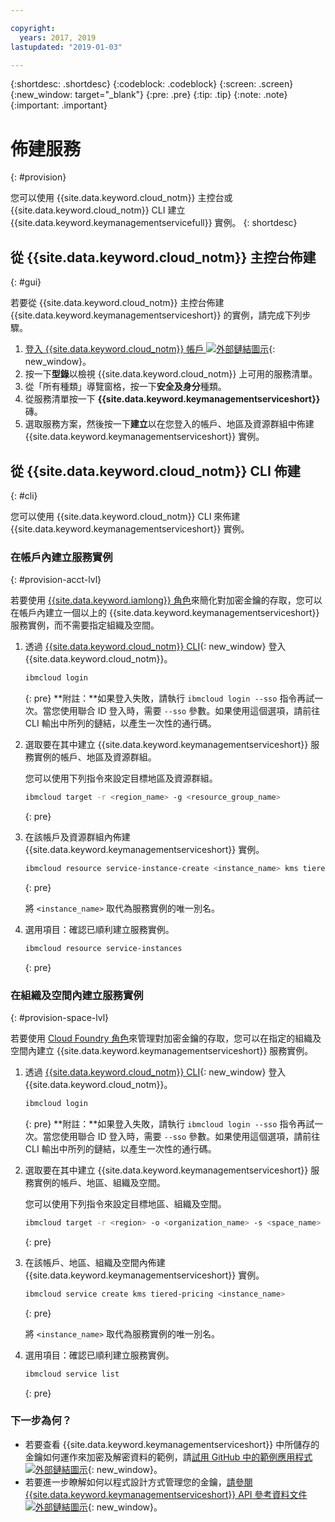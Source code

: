 ```yaml
---

copyright:
  years: 2017, 2019
lastupdated: "2019-01-03"

---
```


{:shortdesc: .shortdesc}
{:codeblock: .codeblock}
{:screen: .screen}
{:new_window: target="_blank"}
{:pre: .pre}
{:tip: .tip}
{:note: .note}
{:important: .important}

# 佈建服務
{: #provision}

您可以使用 {{site.data.keyword.cloud_notm}} 主控台或 {{site.data.keyword.cloud_notm}} CLI 建立 {{site.data.keyword.keymanagementservicefull}} 實例。
{: shortdesc}

## 從 {{site.data.keyword.cloud_notm}} 主控台佈建
{: #gui}

若要從 {{site.data.keyword.cloud_notm}} 主控台佈建 {{site.data.keyword.keymanagementserviceshort}} 的實例，請完成下列步驟。

1. [登入 {{site.data.keyword.cloud_notm}} 帳戶 ![外部鏈結圖示](../../icons/launch-glyph.svg "外部鏈結圖示")](https://{DomainName}){: new_window}。
2. 按一下**型錄**以檢視 {{site.data.keyword.cloud_notm}} 上可用的服務清單。
3. 從「所有種類」導覽窗格，按一下**安全及身分**種類。
4. 從服務清單按一下 **{{site.data.keyword.keymanagementserviceshort}}** 磚。
5. 選取服務方案，然後按一下**建立**以在您登入的帳戶、地區及資源群組中佈建 {{site.data.keyword.keymanagementserviceshort}} 實例。

## 從 {{site.data.keyword.cloud_notm}} CLI 佈建
{: #cli}

您可以使用 {{site.data.keyword.cloud_notm}} CLI 來佈建 {{site.data.keyword.keymanagementserviceshort}} 實例。 

### 在帳戶內建立服務實例
{: #provision-acct-lvl}

若要使用 [{{site.data.keyword.iamlong}} 角色](/docs/iam/users_roles.html#iamusermanrol)來簡化對加密金鑰的存取，您可以在帳戶內建立一個以上的 {{site.data.keyword.keymanagementserviceshort}} 服務實例，而不需要指定組織及空間。 

1. 透過 [{{site.data.keyword.cloud_notm}} CLI](/docs/cli/index.html#overview){: new_window} 登入 {{site.data.keyword.cloud_notm}}。

    ```sh
    ibmcloud login 
    ```
    {: pre}
    **附註：**如果登入失敗，請執行 `ibmcloud login --sso` 指令再試一次。當您使用聯合 ID 登入時，需要 `--sso` 參數。如果使用這個選項，請前往 CLI 輸出中所列的鏈結，以產生一次性的通行碼。

2. 選取要在其中建立 {{site.data.keyword.keymanagementserviceshort}} 服務實例的帳戶、地區及資源群組。

    您可以使用下列指令來設定目標地區及資源群組。

    ```sh
    ibmcloud target -r <region_name> -g <resource_group_name>
    ```
    {: pre}

3. 在該帳戶及資源群組內佈建 {{site.data.keyword.keymanagementserviceshort}} 實例。

    ```sh
    ibmcloud resource service-instance-create <instance_name> kms tiered-pricing
    ```
    {: pre}

    將 `<instance_name>` 取代為服務實例的唯一別名。

4. 選用項目：確認已順利建立服務實例。

    ```sh
    ibmcloud resource service-instances
    ```
    {: pre}

### 在組織及空間內建立服務實例
{: #provision-space-lvl}

若要使用 [Cloud Foundry 角色](/docs/iam/cfaccess.html)來管理對加密金鑰的存取，您可以在指定的組織及空間內建立 {{site.data.keyword.keymanagementserviceshort}} 服務實例。  

1. 透過 [{{site.data.keyword.cloud_notm}} CLI](/docs/cli/index.html#overview){: new_window} 登入 {{site.data.keyword.cloud_notm}}。

    ```sh
    ibmcloud login 
    ```
    {: pre}
    **附註：**如果登入失敗，請執行 `ibmcloud login --sso` 指令再試一次。當您使用聯合 ID 登入時，需要 `--sso` 參數。如果使用這個選項，請前往 CLI 輸出中所列的鏈結，以產生一次性的通行碼。

2. 選取要在其中建立 {{site.data.keyword.keymanagementserviceshort}} 服務實例的帳戶、地區、組織及空間。

    您可以使用下列指令來設定目標地區、組織及空間。

    ```sh
    ibmcloud target -r <region> -o <organization_name> -s <space_name>
    ```
    {: pre}

3. 在該帳戶、地區、組織及空間內佈建 {{site.data.keyword.keymanagementserviceshort}} 實例。

    ```sh
    ibmcloud service create kms tiered-pricing <instance_name>
    ```
    {: pre}

    將 `<instance_name>` 取代為服務實例的唯一別名。

4. 選用項目：確認已順利建立服務實例。

    ```sh
    ibmcloud service list
    ```
    {: pre}


### 下一步為何？

- 若要查看 {{site.data.keyword.keymanagementserviceshort}} 中所儲存的金鑰如何運作來加密及解密資料的範例，請[試用 GitHub 中的範例應用程式 ![外部鏈結圖示](../../icons/launch-glyph.svg "外部鏈結圖示")](https://github.com/IBM-Bluemix/key-protect-helloworld-python){: new_window}。
- 若要進一步瞭解如何以程式設計方式管理您的金鑰，[請參閱 {{site.data.keyword.keymanagementserviceshort}} API 參考資料文件 ![外部鏈結圖示](../../icons/launch-glyph.svg "外部鏈結圖示")](https://{DomainName}/apidocs/key-protect){: new_window}。
